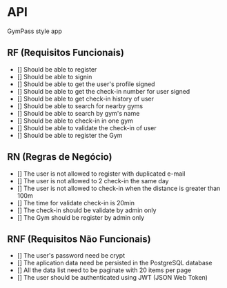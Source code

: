 # API 

GymPass style app

## RF (Requisitos Funcionais)

- [] Should be able to register
- [] Should be able to signin
- [] Should be able to get the user's profile signed
- [] Should be able to get the check-in number for user signed
- [] Should be able to get check-in history of user
- [] Should be able to search for nearby gyms
- [] Should be able to search by gym's name
- [] Should be able to check-in in one gym
- [] Should be able to validate the check-in of user
- [] Should be able to register the Gym

## RN (Regras de Negócio)

- [] The user is not allowed to register with duplicated e-mail
- [] The user is not allowed to 2 check-in the same day
- [] The user is not allowed to check-in when the distance is greater than 100m
- [] The time for validate check-in is 20min
- [] The check-in should be validate by admin only
- [] The Gym should be register by admin only

## RNF (Requisitos Não Funcionais)

- [] The user's password need be crypt
- [] The aplication data need be persisted in the PostgreSQL database
- [] All the data list need to be paginate with 20 items per page
- [] The user should be authenticated using JWT (JSON Web Token)
